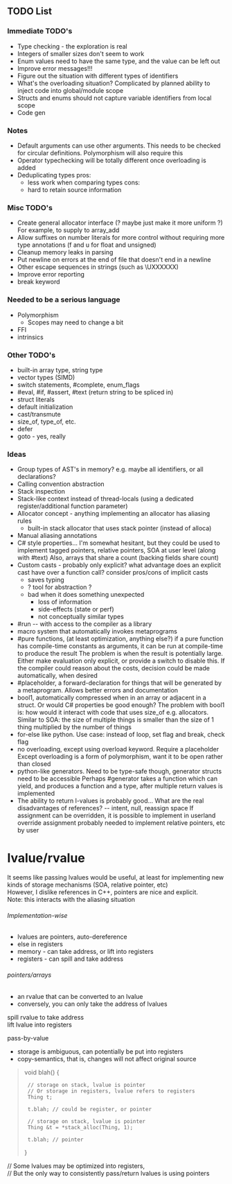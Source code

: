 ## TODO List

### Immediate TODO's

 - Type checking - the exploration is real
 - Integers of smaller sizes don't seem to work
 - Enum values need to have the same type, and the value can be left out
 - Improve error messages!!!
 - Figure out the situation with different types of identifiers
 - What's the overloading situation? Complicated by planned ability to inject code into global/module scope
 - Structs and enums should not capture variable identifiers from local scope
 - Code gen

### Notes
 - Default arguments can use other arguments.
   This needs to be checked for circular definitions.
   Polymorphism will also require this
 - Operator typechecking will be totally different once overloading is added
 - Deduplicating types
   pros:
    - less work when comparing types
   cons:
    - hard to retain source information


### Misc TODO's

 - Create general allocator interface (? maybe just make it more uniform ?)
   For example, to supply to array_add
 - Allow suffixes on number literals for more control without requiring more type annotations (f and u for float and unsigned)
 - Cleanup memory leaks in parsing
 - Put newline on errors at the end of file that doesn't end in a newline
 - Other escape sequences in strings (such as \UXXXXXX)
 - Improve error reporting
 - break keyword

### Needed to be a serious language

 - Polymorphism
   - Scopes may need to change a bit
 - FFI
 - intrinsics

### Other TODO's

 - built-in array type, string type
 - vector types (SIMD)
 - switch statements, #complete, enum_flags
 - #eval, #if, #assert, #text (return string to be spliced in)
 - struct literals
 - default initialization
 - cast/transmute
 - size_of, type_of, etc.
 - defer
 - goto - yes, really

### Ideas

 - Group types of AST's in memory? e.g. maybe all identifiers, or all declarations?
 - Calling convention abstraction
 - Stack inspection
 - Stack-like context instead of thread-locals
   (using a dedicated register/additional function parameter)
 - Allocator concept - anything implementing an allocator has aliasing rules
   - built-in stack allocator that uses stack pointer (instead of alloca)
 - Manual aliasing annotations
 - C# style properties...
   I'm somewhat hesitant, but they could be used to implement tagged pointers, relative pointers, SOA at user level (along with #text)
   Also, arrays that share a count (backing fields share count)
 - Custom casts - probably only explicit?
   what advantage does an explicit cast have over a function call?
   consider pros/cons of implicit casts
     - saves typing
     - ? tool for abstraction ?
     - bad when it does something unexpected
       - loss of information
       - side-effects (state or perf)
       - not conceptually similar types
 - #run -- with access to the compiler as a library
 - macro system that automatically invokes metaprograms
 - #pure functions, (at least optimization, anything else?)
   if a pure function has compile-time constants as arguments, it can be run at compile-time to produce the result
   The problem is when the result is potentially large. Either make evaluation only explicit, or provide a switch to disable this.
   If the compiler could reason about the costs, decision could be made automatically, when desired
 - #placeholder, a forward-declaration for things that will be generated by a metaprogram. Allows better errors and documentation
 - bool1, automatically compressed when in an array or adjacent in a struct. Or would C# properties be good enough?
   The problem with bool1 is: how would it interact with code that uses size_of e.g. allocators.
   Similar to SOA: the size of multiple things is smaller than the size of 1 thing multiplied by the number of things
 - for-else like python. Use case: instead of loop, set flag and break, check flag
 - no overloading, except using overload keyword. Require a placeholder
   Except overloading is a form of polymorphism, want it to be open rather than closed
 - python-like generators. Need to be type-safe though, generator structs need to be accessible
   Perhaps #generator takes a function which can yield, and produces a function and a type, after multiple return values is implemented
 - The ability to return l-values is probably good...
   What are the real disadvantages of references? -- intent, null, reassign space
   If assignment can be overridden, it is possible to implement in userland
   override assignment probably needed to implement relative pointers, etc by user


# lvalue/rvalue

It seems like passing lvalues would be useful, at least for implementing new kinds of storage mechanisms (SOA, relative pointer, etc)  
However, I dislike references in C++, pointers are nice and explicit.  
Note: this interacts with the aliasing situation  

###### Implementation-wise  
 - lvalues are pointers, auto-dereference
 - else in registers
 - memory    - can take address, or lift into registers
 - registers - can spill and take address


###### pointers/arrays  
 - an rvalue that can be converted to an lvalue
 - conversely, you can only take the address of lvalues

spill rvalue to take address  
lift lvalue into registers  

pass-by-value  
 - storage is ambiguous, can potentially be put into registers
 - copy-semantics, that is, changes will not affect original source

>    void blah() {
>    
>      // storage on stack, lvalue is pointer
>      // Or storage in registers, lvalue refers to registers
>      Thing t;
>    
>      t.blah; // could be register, or pointer
>    
>      // storage on stack, lvalue is pointer
>      Thing &t = *stack_alloc(Thing, 1);
>    
>      t.blah; // pointer
>    }

// Some lvalues may be optimized into registers,  
// But the only way to consistently pass/return lvalues is using pointers  
